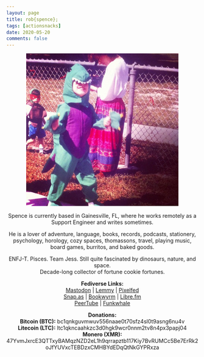 ```yaml
---
layout: page
title: rob{spence};
tags: [actionsnacks]
date: 2020-05-20
comments: false
---
```


<figure>
    <center><a href="/assets/img/about-me4.jpg"><img src="/assets/img/about-me4.jpg"></a></center>
</figure>

<center><p>Spence is currently based in Gainesville, FL, where he works remotely as a Support Engineer and writes sometimes.</p> 

<p>He is a lover of adventure, language, books, records, podcasts, stationery, psychology, horology, cozy spaces, thomassons, travel, playing music, board games, burritos, and baked goods.</p>

<p>ENFJ-T. Pisces. Team Jess. Still quite fascinated by dinosaurs, nature, and space.
<br>Decade-long collector of fortune cookie fortunes.</p>
</center>

<center>
    <p><b>Fediverse Links:</b>
    <br> <a href="https://writing.exchange/@actionsnacks">Mastodon</a>  |  <a href="https://lemmy.ml/u/lastnamefirst">Lemmy</a>  |  <a href="https://pixelfed.social/actionsnacks">Pixelfed</a>
    <br> <a href="https://snap.as/actionsnacks">Snap.as</a>  |  <a href="https://bookwyrm.social/user/actionsnacks">Bookwyrm</a>  |  <a href="https://libre.fm/user/actionsnacks">Libre.fm</a>
    <br> <a href="https://tilvids.com/accounts/lastnamefirst">PeerTube</a>  |  <a href="https://open.audio/@actionsnacks">Funkwhale</a></p>
</center>

<center>
    <p><b>Donations:</b>
    <br> <b>Bitcoin (BTC):</b> bc1qnkguvmwuv556naae0t70sfz4sl0t9asng6nu4v
    <br> <b>Litecoin (LTC):</b> ltc1qkncaahkzc3d0hgk9wcr0nnm2tv8n4px3papj04
    <br> <b>Monero (XMR):</b> 47YvmJxrcE3QTTxyBAMqzNZD2eL1h9qrrapztb117Kiy7BvRUMCc5Be7ErRk2oJfYUVxcTEBDzxCMHBYdEDqQtNkGYPRxza</p>
</center>
